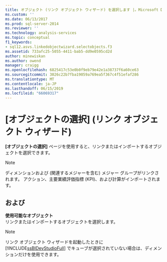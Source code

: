 ```yaml
---
title: オブジェクト (リンク オブジェクト ウィザード) を選択します |。Microsoft Docs
ms.custom: ''
ms.date: 06/13/2017
ms.prod: sql-server-2014
ms.reviewer: ''
ms.technology: analysis-services
ms.topic: conceptual
f1_keywords:
- sql12.asvs.linkedobjectwizard.selectobjects.f3
ms.assetid: 733afc25-5055-4411-bab5-dd9e0595cd2d
author: minewiskan
ms.author: owend
manager: craigg
ms.openlocfilehash: 6825417c53e0b0f9eb79e42e1a38737f6a60ce63
ms.sourcegitcommit: 3026c22b7fba19059a769ea5f367c4f51efaf286
ms.translationtype: MT
ms.contentlocale: ja-JP
ms.lasthandoff: 06/15/2019
ms.locfileid: "66069317"
---
```

# <a name="select-objects-linked-object-wizard"></a>[オブジェクトの選択] (リンク オブジェクト ウィザード)
  **[オブジェクトの選択]** ページを使用すると、リンクまたはインポートするオブジェクトを選択できます。  
  
> [!NOTE]  
>  ディメンションおよび (関連するメジャーを含む) メジャー グループがリンクされます。 アクション、主要業績評価指標 (KPI)、および計算がインポートされます。  
  
## <a name="options"></a>および  
 **使用可能なオブジェクト**  
 リンクまたはインポートするオブジェクトを選択します。  
  
> [!NOTE]  
>  リンク オブジェクト ウィザードを起動したときに [!INCLUDE[ssBIDevStudioFull](../includes/ssbidevstudiofull-md.md)] でキューブが選択されていない場合は、ディメンションだけを使用できます。  
  
  
